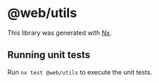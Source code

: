 # @web/utils

This library was generated with [Nx](https://nx.dev).

## Running unit tests

Run `nx test @web/utils` to execute the unit tests.
